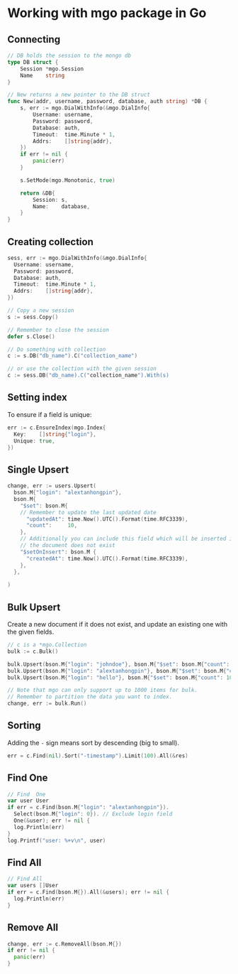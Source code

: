 # Working with mgo package in Go

## Connecting

```go
// DB holds the session to the mongo db
type DB struct {
	Session *mgo.Session
	Name    string
}

// New returns a new pointer to the DB struct
func New(addr, username, password, database, auth string) *DB {
	s, err := mgo.DialWithInfo(&mgo.DialInfo{
		Username: username,
		Password: password,
		Database: auth,
		Timeout:  time.Minute * 1,
		Addrs:    []string{addr},
	})
	if err != nil {
		panic(err)
	}

	s.SetMode(mgo.Monotonic, true)

	return &DB{
		Session: s,
		Name:    database,
	}
}
```

## Creating collection

```go
sess, err := mgo.DialWithInfo(&mgo.DialInfo{
  Username: username,
  Password: password,
  Database: auth,
  Timeout:  time.Minute * 1,
  Addrs:    []string{addr},
})

// Copy a new session
s := sess.Copy()

// Remember to close the session
defer s.Close()

// Do something with collection
c := s.DB("db_name").C("collection_name")

// or use the collection with the given session
c := sess.DB("db_name).C("collection_name").With(s)
```


## Setting index

To ensure if a field is unique:

```go
err := c.EnsureIndex(mgo.Index{
  Key:    []string{"login"},
  Unique: true,
})
```

## Single Upsert

```go
change, err := users.Upsert(
  bson.M{"login": "alextanhongpin"},
  bson.M{
    "$set": bson.M{
    // Remember to update the last updated date
      "updatedAt": time.Now().UTC().Format(time.RFC3339),
      "count":     10,
    },
    // Additionally you can include this field which will be inserted if
    // the document does not exist
    "$setOnInsert": bson.M {
      "createdAt": time.Now().UTC().Format(time.RFC3339),
    },
  },
  
)
```


## Bulk Upsert

Create a new document if it does not exist, and update an existing one with the given fields.

```go
// c is a *mgo.Collection
bulk := c.Bulk()

bulk.Upsert(bson.M{"login": "johndoe"}, bson.M{"$set": bson.M{"count": 1}})
bulk.Upsert(bson.M{"login": "alextanhongpin"}, bson.M{"$set": bson.M{"count": 10}})
bulk.Upsert(bson.M{"login": "hello"}, bson.M{"$set": bson.M{"count": 10}})

// Note that mgo can only support up to 1000 items for bulk. 
// Remember to partition the data you want to index.
change, err := bulk.Run()
```

## Sorting

Adding the `-` sign means sort by descending (big to small). 
```go
err = c.Find(nil).Sort("-timestamp").Limit(100).All(&res)
```

## Find One

```go
// Find  One
var user User
if err = c.Find(bson.M{"login": "alextanhongpin"}).
  Select(bson.M{"login": 0}). // Exclude login field
  One(&user); err != nil {
  log.Println(err)
}
log.Printf("user: %+v\n", user)
```

## Find All
```go
// Find All
var users []User
if err = c.Find(bson.M{}).All(&users); err != nil {
  log.Println(err)
}
```

## Remove All

```go
change, err := c.RemoveAll(bson.M{})
if err != nil {
  panic(err)
}
```
